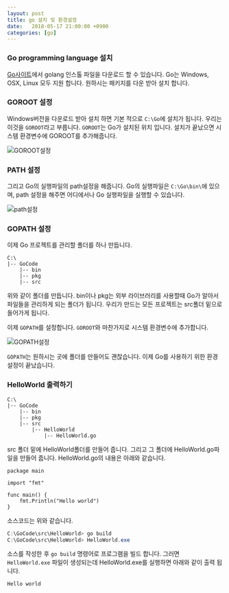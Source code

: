 ```yaml
---
layout: post
title: go 설치 및 환경설정
date:   2018-05-17 21:00:00 +0900
categories: [go]
---
```


### Go programming language 설치
[Go사이트](https://golang.org/dl/)에서 golang 인스톨 파일을 다운로드 할 수 있습니다. Go는 Windows, OSX, Linux 모두 지원 합니다. 원하시는 패키지를 다운 받아 설치 합니다. 

### GOROOT 설정
Windows버전을 다운로드 받아 설치 하면 기본 적으로 `C:\Go`에 설치가 됩니다. 우리는 이것을 `GOROOT`라고 부릅니다. `GOROOT`는 Go가 설치된 위치 입니다. 설치가 끝났으면 시스템 환경변수에 GOROOT를 추가해줍니다.

![GOROOT설정]({{site.url}}/assets/goroot.png)

### PATH 설정
그리고 Go의 실행파일의 path설정을 해줍니다. Go의 실행파일은 `C:\Go\bin\`에 있으며, path 설정을 해주면 어디에서나 Go 실행파일을 실행할 수 있습니다.

![path설정]({{site.url}}/assets/path.png)

### GOPATH 설정
이제 Go 프로젝트를 관리할 폴더를 하나 만듭니다.
```
C:\
|-- GoCode
    |-- bin
    |-- pkg
    |-- src
```
위와 같이 폴더를 만듭니다. bin이나 pkg는 외부 라이브러리를 사용할때 Go가 알아서 파일들을 관리하게 되는 폴더가 됩니다. 우리가 만드는 모든 프로젝트는 src폴더 밑으로 들어가게 됩니다.

이제 `GOPATH`를 설정합니다. `GOROOT`와 마찬가지로 시스템 환경변수에 추가합니다.

![GOPATH설정]({{site.url}}/assets/gopath.png)

`GOPATH`는 원하시는 곳에 폴더를 만들어도 괜찮습니다.
이제 Go를 사용하기 위한 환경설정이 끝났습니다.

### HelloWorld 출력하기
```
C:\
|-- GoCode
    |-- bin
    |-- pkg
    |-- src
        |-- HelloWorld
            |-- HelloWorld.go
```
src 폴더 밑에 HelloWorld폴더를 만들어 줍니다. 그리고 그 폴더에 HelloWorld.go파일을 만들어 줍니다. HelloWorld.go의 내용은 아래와 같습니다.
```golang
package main

import "fmt"

func main() {
    fmt.Println("Hello world")
}
```
소스코드는 위와 같습니다.
```powershell
C:\GoCode\src\HelloWorld> go build
C:\GoCode\src\HelloWorld> HelloWorld.exe
```
소스를 작성한 후 `go build` 명령어로 프로그램을 빌드 합니다. 그러면 `HelloWorld.exe` 파일이 생성되는데 HelloWorld.exe를 실행하면 아래와 같이 출력 됩니다.
```
Hello world
```
